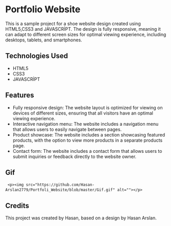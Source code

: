  <h1>Portfolio Website</h1>

  <p>This is a sample project for a shoe website design created using HTML5,CSS3 and JAVASCRİPT. The design is fully responsive, meaning it can adapt to different screen sizes for optimal viewing experience, including desktops, tablets, and smartphones.</p>

  <h2>Technologies Used</h2>

  <ul>
    <li>HTML5</li>
    <li>CSS3</li>
    <li>JAVASCRİPT</li>

  </ul>

  <h2>Features</h2>

  <ul>
    <li>Fully responsive design: The website layout is optimized for viewing on devices of different sizes, ensuring that all visitors have an optimal viewing experience.</li>
    <li>Interactive navigation menu: The website includes a navigation menu that allows users to easily navigate between pages.</li>
    <li>Product showcase: The website includes a section showcasing featured products, with the option to view more products in a separate products page.</li>
    <li>Contact form: The website includes a contact form that allows users to submit inquiries or feedback directly to the website owner.</li>
  </ul>

  <h2>Gif</h2>

     <p><img src="https://github.com/Hasan-Arslan2779/Portfoli_Website/blob/master/Gif.gif" alt=""></p>


  <h2>Credits</h2>

  <p>This project was created by Hasan, based on a design by Hasan Arslan.</p>
